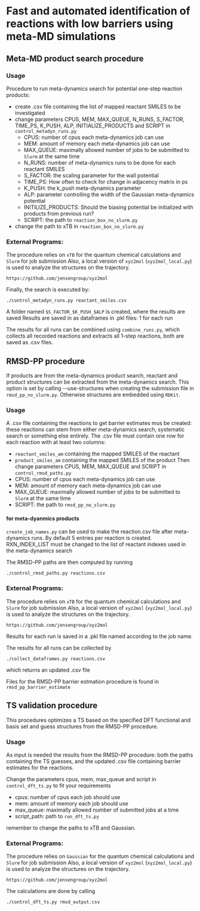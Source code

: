 # Fast and automated identification of reactions with low barriers using meta-MD simulations

## Meta-MD product search procedure

### Usage 
Procedure to run meta-dynamics search for potential one-step reaction products:
* create .csv file containing the list of mapped reactant SMILES to be investigated
* change parameters CPUS, MEM, MAX_QUEUE, N_RUNS, S_FACTOR, TIME_PS, K_PUSH, ALP, INITIALIZE_PRODUCTS and SCRIPT in ```control_metadyn_runs.py```
  * CPUS: number of cpus each meta-dynamics job can use
  * MEM: amount of memory each meta-dynamics job can use
  * MAX_QUEUE: maximally allowed number of jobs to be submitted to ```Slurm``` at the same time
  * N_RUNS: number of meta-dynamics runs to be done for each reactant SMILES
  * S_FACTOR: the scaling parameter for the wall potential
  * TIME_PS: How often to check for change in adjacency matrix in ps
  * K_PUSH: the k_push meta-dynamics parameter
  * ALP: parameter controlling the width of the Gaussian meta-dynamics potential
  * INITILIZE_PRODUCTS: Should the biasing potential be initialized with products from previous run? 
  * SCRIPT: the path to ```reaction_box_no_slurm.py```
* change the path to xTB in ```reaction_box_no_slurm.py```


### External Programs:
The procedure relies on ```xTB``` for the quantum chemical calculations and ```Slurm``` for job submission
Also, a local version of ```xyz2mol``` (```xyz2mol_local.py```) is used to analyze the structures on the trajectory.
```
https://github.com/jensengroup/xyz2mol
```


Finally, the search is executed by:
```
./control_metadyn_runs.py reactant_smiles.csv
```

A folder named ```$S_FACTOR_$K_PUSH_$ALP``` is created, where the results are saved
Results are saved in  as dataframes in .pkl files: 1 for each run

The results for all runs can be combined using ```combine_runs.py```, which collects all recorded reactions and extracts all 1-step reactions, 
both are saved as .csv files.


## RMSD-PP procedure

If products are from the meta-dynamics product search, reactant and product structures can be extracted from the meta-dynamics
search. This option is set by calling --use-structures when creating the submission file in ```rmsd_pp_no_slurm.py```.
Otherwise structures are embedded using ```RDKit```. 

### Usage

A .csv file containing the reactions to get barrier estimates mus be created: these reactions can stem from either 
meta-dynamics search, systematic search or something else entirely.
The .csv file must contain one row for each reaction with at least two columns: 
* ```reactant_smiles_am``` containing the mapped SMILES of the reactant
* ```product_smiles_am``` containing the mapped SMILES of the product
Then change parameters CPUS, MEM, MAX_QUEUE and SCRIPT in ```control_rmsd_paths.py``` 
* CPUS: number of cpus each meta-dynamics job can use
* MEM: amount of memory each meta-dynamics job can use
* MAX_QUEUE: maximally allowed number of jobs to be submitted to ```Slurm``` at the same time
* SCRIPT: the path to ```rmsd_pp_no_slurm.py```

#### for meta-dyanmics products
```create_job_names.py``` can be used to make the reaction.csv file after meta-dynamics runs. 
By default 5 entries per reaction is created.
RXN_INDEX_LIST must be changed to the list of reactant indexes used in the meta-dynamics search


The RMSD-PP paths are then computed by running
```
./control_rmsd_paths.py reactions.csv
```

### External Programs:
The procedure relies on ```xTB``` for the quantum chemical calculations and ```Slurm``` for job submission
Also, a local version of ```xyz2mol``` (```xyz2mol_local.py```) is used to analyze the structures on the trajectory.
```
https://github.com/jensengroup/xyz2mol
```

Results for each run is saved in a .pkl file named according to the job name.

The results for all runs can be collected by 
```
./collect_dataframes.py reactions.csv
```
which returns an updated .csv file

Files for the RMSD-PP barrier estmation procedure is found in ```rmsd_pp_barrier_estimate``` 

## TS validation procedure
This procedures optimizes a TS based on the specified DFT functional and basis set and guess structures from the RMSD-PP procedure.

### Usage
As input is needed the results from the RMSD-PP procedure: both the paths containing the TS guesses, and the updated .csv file containing barrier estimates for the reactions. 

Change the parameters cpus, mem, max_queue and script in ```control_dft_ts.py``` to fit your requirements
* cpus: number of cpus each job should use
* mem: amount of memory each job should use
* max_queue: maximally allowed number of submitted jobs at a time
* script_path: path to ```run_dft_ts.py```

remember to change the paths to xTB and Gaussian.


### External Programs:
The procedure relies on ```Gaussian``` for the quantum chemical calculations and ```Slurm``` for job submission
Also, a local version of ```xyz2mol``` (```xyz2mol_local.py```) is used to analyze the structures on the trajectory.
```
https://github.com/jensengroup/xyz2mol
```

The calculations are done by calling
```
./control_dft_ts.py rmsd_output.csv
```
